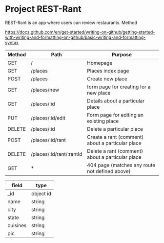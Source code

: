 # Project REST-Rant

REST-Rant is an app where users can review restaurants.
Method

https://docs.github.com/en/get-started/writing-on-github/getting-started-with-writing-and-formatting-on-github/basic-writing-and-formatting-syntax

|Method  |     Path                 |                      Purpose                     |
|--------|--------------------------|--------------------------------------------------|
| GET    | /                        | Homepage                                         |
| GET    | /places                  | Places index page                                |
| POST   | /places                  | Create new place                                 |
| GET    | /places/new              | form page for creating for a new place           |
| GET    | /places/:id              | Details about a particular place                 |
| PUT    | /places/:id/edit         | Form page for editing an existing place          |
| DELETE | /places/:id              | Delete a particular place                        |
| POST   | /places/:id/rant         | Create a rant (comment) about a particular place |
| DELETE | /places/:id/rant/:rantId | Delete a rant (comment) about a particular place |
| GET    | *                        | 404 page (matches any route not defined above)   |

| field    |   type    |
|----------|-----------|
| _id      | object id |
| name     | string    |
| city     | string    |
| state    | string    |
| cuisines | string    |
| pic      | string    |

